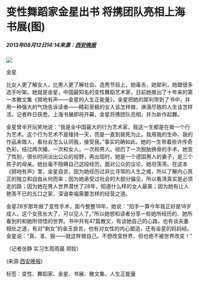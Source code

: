 # 变性舞蹈家金星出书 将携团队亮相上海书展(图)

##### 2013年08月12日14:14来源：[西安晚报](http://www.chinanews.com/cul/2013/08-12/5151586.shtml)

![](http://www.people.com.cn/h/pic/20130812/45/13335545127860043125.jpg)

金星

比女人更了解女人，比男人更了解社会。选秀节目上，她毒舌，她犀利，她跟很多选手吵架。她就是金星，中国最知名的变性舞蹈艺术家，日前她推出了十年来的第一本散文集《掷地有声——金星的人生正能量》，金星把她的犀利带到了书中，并用一种强大的气场告诉读者——精彩至极的女人该怎样做，淋漓尽致的人生该怎样活。记者昨日获悉，上海书展即将开幕，金星将携团队亮相，并为新作起舞。

金星曾半开玩笑地说：“我是全中国最大的行为艺术家，我这一生都是在做一个行为艺术。这个行为艺术不是维持一天，而是一直到我死为止。我用我的生命、我的作品来做人，看社会怎么认同我，接受我。”事实的确如此，她的一生带着些许传奇色彩，结过两次婚，一次和女人，一次和男人。经历了一次脱胎换骨的手术，她变了性别，很长时间淡出公众的视野，再出现时，她是一个德国男人的妻子，是三个孩子的母亲。她丝毫不隐瞒自己这段经历，面对公众的议论，她坦荡荡。在这本《掷地有声》里，金星自言，因为她经历过非比寻常的人生之难，所以了解内心真正的独立和自由从何而来；因为她承受过社会的大部分偏见，所以看清真实是必须走的路；因为她在男人世界潜伏了28年，知道什么样的女人最美；因为她有让人艳羡不已的五口之家，深谙幸福需要怎样的经营之道。

金星28岁那年做了变性手术，距今整整18年，她说：“掐手一算今年我正好是18岁成人，这个女孩长大了，可以见人了。”所以她想和读者分享一些她所经历的、她所看到的和她所领悟的世界。书中共有47篇散文，有谈她自己的心路，也有谈夫妻相处之道，有对“剩女”的金玉良言，也有对女性的内心塑造，还有金星的妈妈经。金星说：“真、准、狠——就这样做自己。不想改变世界，但也绝不被世界改变！”

（记者张静 实习生周雨晨 郑姣）

(来源:[西安晚报](http://www.chinanews.com/cul/2013/08-12/5151586.shtml))

标签：变性、舞蹈家、金星、书展、散文集、人生正能量